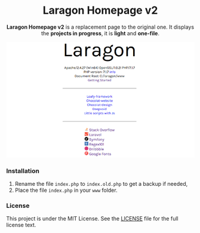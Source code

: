 <h1 align="center">Laragon Homepage v2</h1>

<p align="center"><b>Laragon Homepage v2</b> is a replacement page to the original one. It displays the <b>projects in progress</b>, it is <b>light</b> and <b>one-file</b>.</p>

![Preview of Laragon Homepage v2](./preview.png)

### Installation
1. Rename the file `index.php` to `index.old.php` to get a backup if needed,
2. Place the file `index.php` in your `www` folder.

### License

This project is under the MIT License. See the [LICENSE](https://github.com/esimov/triangle/blob/master/LICENSE) file for the full license text.
